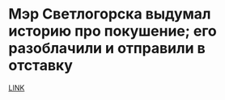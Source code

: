 # Мэр Светлогорска выдумал историю про покушение; его разоблачили и отправили в отставку



[LINK](https://varlamov.ru/2626902.html)